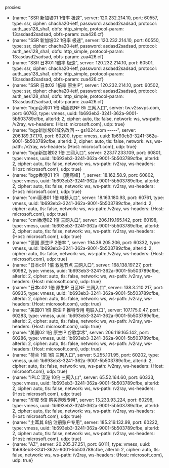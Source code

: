 proxies:
  - {name: "SSR 新加坡01 1倍率 极速", server: 120.232.214.10, port: 60557, type: ssr, cipher: chacha20-ietf, password: asdasd2sadsad, protocol: auth_aes128_sha1, obfs: http_simple, protocol-param: 13:asdasd2sadsad, obfs-param: zua426.cf}
  - {name: "SSR 新加坡02 1倍率 极速", server: 120.232.214.10, port: 60550, type: ssr, cipher: chacha20-ietf, password: asdasd2sadsad, protocol: auth_aes128_sha1, obfs: http_simple, protocol-param: 13:asdasd2sadsad, obfs-param: zua426.cf}
  - {name: "SSR 日本01 1倍率 极速", server: 120.232.214.10, port: 60501, type: ssr, cipher: chacha20-ietf, password: asdasd2sadsad, protocol: auth_aes128_sha1, obfs: http_simple, protocol-param: 13:asdasd2sadsad, obfs-param: zua426.cf}
  - {name: "SSR 日本02 1倍率 原生IP", server: 120.232.214.10, port: 60502, type: ssr, cipher: chacha20-ietf, password: asdasd2sadsad, protocol: auth_aes128_sha1, obfs: http_simple, protocol-param: 13:asdasd2sadsad, obfs-param: zua426.cf}
  - {name: "bgp台湾01 1倍 动画疯NF Bli 三网入口", server: tw.v2ssvps.com, port: 60763, type: vmess, uuid: 1b693eb3-3241-362a-9001-5b503789cfbe, alterId: 2, cipher: auto, tls: false, network: ws, ws-path: /v2ray, ws-headers: {Host: microsoft.com}, udp: true}
  - {name: "bgp新加坡01域名改回 -- gs1024.com -----", server: 206.189.37.170, port: 60200, type: vmess, uuid: 1b693eb3-3241-362a-9001-5b503789cfbe, alterId: 2, cipher: auto, tls: false, network: ws, ws-path: /v2ray, ws-headers: {Host: microsoft.com}, udp: true}
  - {name: "bgp新加坡02 1倍 三网入口", server: 223.17.233.109, port: 60801, type: vmess, uuid: 1b693eb3-3241-362a-9001-5b503789cfbe, alterId: 2, cipher: auto, tls: false, network: ws, ws-path: /v2ray, ws-headers: {Host: microsoft.com}, udp: true}
  - {name: "bgp香港01 1倍 【晚高峰】", server: 18.162.58.9, port: 60802, type: vmess, uuid: 1b693eb3-3241-362a-9001-5b503789cfbe, alterId: 2, cipher: auto, tls: false, network: ws, ws-path: /v2ray, ws-headers: {Host: microsoft.com}, udp: true}
  - {name: "cmi香港01 1倍 电移入口", server: 18.163.180.93, port: 60761, type: vmess, uuid: 1b693eb3-3241-362a-9001-5b503789cfbe, alterId: 2, cipher: auto, tls: false, network: ws, ws-path: /v2ray, ws-headers: {Host: microsoft.com}, udp: true}
  - {name: "cmi香港02 1倍 三网入口", server: 206.119.165.142, port: 60198, type: vmess, uuid: 1b693eb3-3241-362a-9001-5b503789cfbe, alterId: 2, cipher: auto, tls: false, network: ws, ws-path: /v2ray, ws-headers: {Host: microsoft.com}, udp: true}
  - {name: "德国 原生IP 2倍率 ", server: 194.39.205.206, port: 60332, type: vmess, uuid: 1b693eb3-3241-362a-9001-5b503789cfbe, alterId: 2, cipher: auto, tls: false, network: ws, ws-path: /v2ray, ws-headers: {Host: microsoft.com}, udp: true}
  - {name: "日本c01 1倍 救急节点 三网入口", server: 168.138.197.27, port: 60982, type: vmess, uuid: 1b693eb3-3241-362a-9001-5b503789cfbe, alterId: 2, cipher: auto, tls: false, network: ws, ws-path: /v2ray, ws-headers: {Host: microsoft.com}, udp: true}  
  - {name: "日本c02 1倍 原生IP 日区NF 三网入口", server: 138.3.210.217, port: 60935, type: vmess, uuid: 1b693eb3-3241-362a-9001-5b503789cfbe, alterId: 2, cipher: auto, tls: false, network: ws, ws-path: /v2ray, ws-headers: {Host: microsoft.com}, udp: true}
  - {name: "美国01 1倍 原生IP 推特专用 电联入口", server: 107.175.0.47, port: 60283, type: vmess, uuid: 1b693eb3-3241-362a-9001-5b503789cfbe, alterId: 2, cipher: auto, tls: false, network: ws, ws-path: /v2ray, ws-headers: {Host: microsoft.com}, udp: true}
  - {name: "美国02 1倍 原生IP 谷歌学术", server: 206.119.165.142, port: 60286, type: vmess, uuid: 1b693eb3-3241-362a-9001-5b503789cfbe, alterId: 2, cipher: auto, tls: false, network: ws, ws-path: /v2ray, ws-headers: {Host: microsoft.com}, udp: true}
  - {name: "荷兰 1倍 1倍 三网入口", server: 5.255.101.95, port: 60202, type: vmess, uuid: 1b693eb3-3241-362a-9001-5b503789cfbe, alterId: 2, cipher: auto, tls: false, network: ws, ws-path: /v2ray, ws-headers: {Host: microsoft.com}, udp: true}
  - {name: "IPLC 深港 10倍 三网入口", server: 65.52.164.60, port: 60333, type: vmess, uuid: 1b693eb3-3241-362a-9001-5b503789cfbe, alterId: 2, cipher: auto, tls: false, network: ws, ws-path: /v2ray, ws-headers: {Host: microsoft.com}, udp: true}
  - {name: "印度 5倍 购买游戏专用", server: 13.233.93.224, port: 60298, type: vmess, uuid: 1b693eb3-3241-362a-9001-5b503789cfbe, alterId: 2, cipher: auto, tls: false, network: ws, ws-path: /v2ray, ws-headers: {Host: microsoft.com}, udp: true}
  - {name: "土耳其 8倍 注册账户专用", server: 185.219.132.99, port: 60222, type: vmess, uuid: 1b693eb3-3241-362a-9001-5b503789cfbe, alterId: 2, cipher: auto, tls: false, network: ws, ws-path: /v2ray, ws-headers: {Host: microsoft.com}, udp: true}
  - {name: "AZ", server: 20.205.37.251, port: 60111, type: vmess, uuid: 1b693eb3-3241-362a-9001-5b503789cfbe, alterId: 2, cipher: auto, tls: false, network: ws, ws-path: /v2ray, ws-headers: {Host: microsoft.com}, udp: true}
